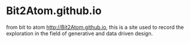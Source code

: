 # Bit2Atom.github.io
from bit to atom <http://Bit2Atom.github.io>, this is a site used to record the exploration in the field of generative and data driven design.
